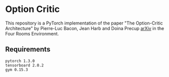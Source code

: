# Option Critic
This repository is a PyTorch implementation of the paper "The Option-Critic Architecture" by Pierre-Luc Bacon, Jean Harb and Doina Precup [arXiv](https://arxiv.org/abs/1609.05140) in the Four Rooms Environment.

## Requirements

```
pytorch 1.3.0
tensorboard 2.0.2
gym 0.15.3
```
